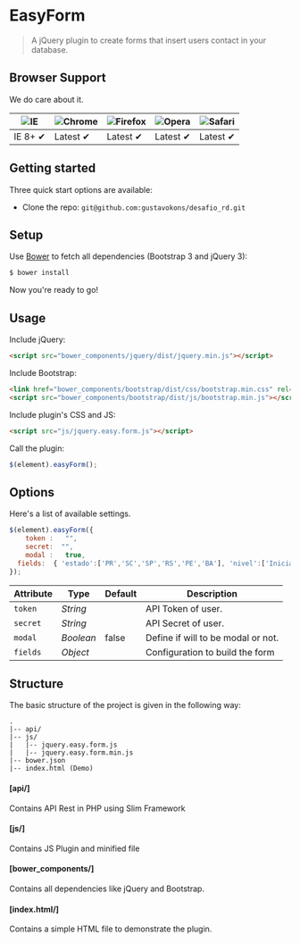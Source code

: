 # EasyForm

> A jQuery plugin to create forms that insert users contact in your database.

## Browser Support

We do care about it.

![IE](https://cloud.githubusercontent.com/assets/398893/3528325/20373e76-078e-11e4-8e3a-1cb86cf506f0.png) | ![Chrome](https://cloud.githubusercontent.com/assets/398893/3528328/23bc7bc4-078e-11e4-8752-ba2809bf5cce.png) | ![Firefox](https://cloud.githubusercontent.com/assets/398893/3528329/26283ab0-078e-11e4-84d4-db2cf1009953.png) | ![Opera](https://cloud.githubusercontent.com/assets/398893/3528330/27ec9fa8-078e-11e4-95cb-709fd11dac16.png) | ![Safari](https://cloud.githubusercontent.com/assets/398893/3528331/29df8618-078e-11e4-8e3e-ed8ac738693f.png)
--- | --- | --- | --- | --- |
IE 8+ ✔ | Latest ✔ | Latest ✔ | Latest ✔ | Latest ✔ |

## Getting started

Three quick start options are available:

* Clone the repo: `git@github.com:gustavokons/desafio_rd.git`

## Setup

Use [Bower](http://bower.io) to fetch all dependencies (Bootstrap 3 and jQuery 3):

```sh
$ bower install
```

Now you're ready to go!

## Usage


Include jQuery:

```html
<script src="bower_components/jquery/dist/jquery.min.js"></script>
```

Include Bootstrap:

```html
<link href="bower_components/bootstrap/dist/css/bootstrap.min.css" rel="stylesheet"/>
<script src="bower_components/bootstrap/dist/js/bootstrap.min.js"></script>
```

Include plugin's CSS and JS:

```html
<script src="js/jquery.easy.form.js"></script>
```

Call the plugin:

```javascript
$(element).easyForm();
```

## Options

Here's a list of available settings.

```javascript
$(element).easyForm({
	token :   "",
	secret:  "",
	modal :   true,
  fields:  { 'estado':['PR','SC','SP','RS','PE','BA'], 'nivel':['Iniciante','Intermediário','Avançado','Ninja'] }
});
```

Attribute			| Type				| Default		| Description
---						| ---					| ---				| ---
`token`		    | *String*		|        		| API Token of user.
`secret`		  | *String*		|       		| API Secret of user.
`modal`     	| *Boolean*		|   false   | Define if will to be modal or not.
`fields`      | *Object*    |           | Configuration to build the form

## Structure

The basic structure of the project is given in the following way:

```
.
|-- api/
|-- js/
|   |-- jquery.easy.form.js
|   |-- jquery.easy.form.min.js
|-- bower.json
|-- index.html (Demo)
```

#### [api/]

Contains API Rest in PHP using Slim Framework

#### [js/]

Contains JS Plugin and minified file

#### [bower_components/]

Contains all dependencies like jQuery and Bootstrap.

#### [index.html/]

Contains a simple HTML file to demonstrate the plugin.
